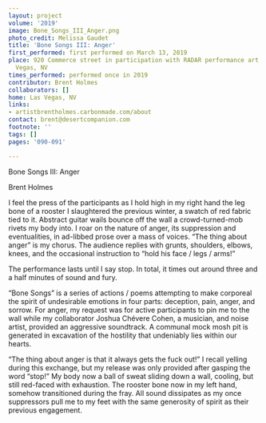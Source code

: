```yaml
---
layout: project
volume: '2019'
image: Bone_Songs_III_Anger.png
photo_credit: Melissa Gaudet
title: 'Bone Songs III: Anger'
first_performed: first performed on March 13, 2019
place: 920 Commerce street in participation with RADAR performance art night, Las
  Vegas, NV
times_performed: performed once in 2019
contributor: Brent Holmes
collaborators: []
home: Las Vegas, NV
links:
- artistbrentholmes.carbonmade.com/about
contact: brent@desertcompanion.com
footnote: ''
tags: []
pages: '090-091'

---
```


Bone Songs III: Anger

Brent Holmes

I feel the press of the participants as I hold high in my right hand the leg bone of a rooster I slaughtered  the previous winter, a swatch of red fabric tied to it. Abstract guitar wails bounce off the wall a crowd-turned-mob rivets my body into. I roar on the nature of anger, its suppression and eventualities, in ad-libbed prose over a mass of voices. “The thing about anger” is my chorus. The audience replies with grunts, shoulders, elbows, knees, and the occasional instruction to “hold his face / legs / arms!”

The performance lasts until I say stop. In total, it times out around three and a half minutes of sound and fury.

“Bone Songs” is a series of actions / poems attempting to make corporeal the spirit of undesirable emotions in four parts: deception, pain, anger, and sorrow. For anger, my request was for active participants to pin me to the wall while my collaborator Joshua Chévere Cohen, a musician, and noise artist, provided an aggressive soundtrack. A communal mock mosh pit is generated in excavation of the hostility that undeniably lies within our hearts.

“The thing about anger is that it always gets the fuck out!” I recall yelling during this exchange, but my release was only provided after gasping the word “stop!” My body now a ball of sweat sliding down a wall, cooling, but still red-faced with exhaustion. The rooster bone now in my left hand, somehow transitioned during the fray. All sound dissipates as my once suppressors pull me to my feet with the same generosity of spirit as their previous engagement.
